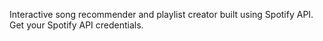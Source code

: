 Interactive song recommender and playlist creator built using Spotify API.
Get your Spotify API credentials.